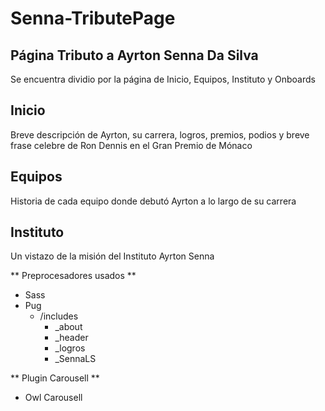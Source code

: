 # Senna-TributePage

## Página Tributo a Ayrton Senna Da Silva

Se encuentra dividio por la página de Inicio, Equipos, Instituto y Onboards

## Inicio

Breve descripción de Ayrton, su carrera, logros, premios, podios y breve frase celebre de Ron Dennis en el Gran Premio de Mónaco

## Equipos

Historia de cada equipo donde debutó Ayrton a lo largo de su carrera

## Instituto

Un vistazo de la misión del Instituto Ayrton Senna

** Preprocesadores usados **

- Sass
- Pug
  - /includes
    - \_about
    - \_header
    - \_logros
    - \_SennaLS

** Plugin Carousell **

- Owl Carousell
